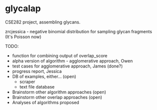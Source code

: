 # glycalap
CSE282 project, assembling glycans.

zrcjessica - negative binomial distribution for sampling glycan fragments (It's Poisson now)

TODO:
- function for combining output of overlap_score
- alpha version of algorithm - agglomerative approach, Owen
- test cases for agglomerative approach, James (done?)
- progress report, Jessica
- DB of examples, either... (open)
	- scraper
	- text file database
- Brainstorm other algorithm approaches (open)
- Brainstorm other overlap approaches (open)
- Analyses of algorithms proposed
